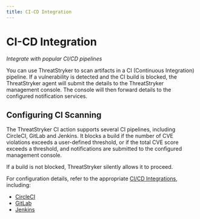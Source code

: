 ```yaml
---
title: CI-CD Integration
---
```


# CI-CD Integration

*Integrate with popular CI/CD pipelines*

You can use ThreatStryker to scan artifacts in a CI (Continuous Integration) pipeline.  If a vulnerability is detected and the CI build is blocked, the ThreatStryker agent will submit the details to the ThreatStryker management console. The console will then forward details to the configured notification services.

## Configuring CI Scanning

The ThreatStryker CI action supports several CI pipelines, including CircleCI, GitLab and Jenkins.  It blocks a build if the number of CVE violations exceeds a user-defined threshold, or if the total CVE score exceeds a threshold, and notifications are submitted to the configured management console.

If a build is not blocked, ThreatStryker silently allows it to proceed.

For configuration details, refer to the appropriate [CI/CD Integrations](https://github.com/deepfence/ThreatStryker/tree/master/ci-cd-integrations), including:

 * [CircleCI](https://github.com/deepfence/ThreatStryker/tree/master/ci-cd-integrations/circleci)
 * [GitLab](https://github.com/deepfence/ThreatStryker/tree/master/ci-cd-integrations/gitlab)
 * [Jenkins](https://github.com/deepfence/ThreatStryker/tree/master/ci-cd-integrations/jenkins)
